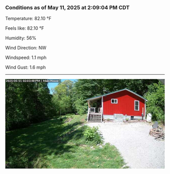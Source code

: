 ### Conditions as of May 11, 2025 at 2:09:04 PM CDT 

Temperature: 82.10 &deg;F

Feels like: 82.10 &deg;F

Humidity: 56%

Wind Direction: NW

Windspeed: 1.1 mph

Wind Gust: 1.6 mph

---

<img src="./images/latest.jpeg"/>


